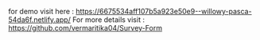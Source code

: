 for demo visit here : https://6675534aff107b5a923e50e9--willowy-pasca-54da6f.netlify.app/
For more details visit : https://github.com/vermaritika04/Survey-Form
